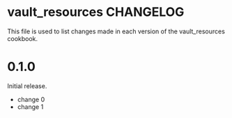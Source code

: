 # vault_resources CHANGELOG

This file is used to list changes made in each version of the vault_resources cookbook.

# 0.1.0

Initial release.

- change 0
- change 1

